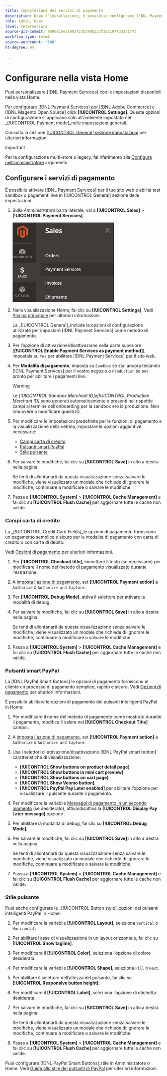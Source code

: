 ```yaml
---
title: Impostazioni dei servizi di pagamento
description: Dopo l'installazione, è possibile configurare [!DNL Payment Services] nella casa.
role: Admin, User
level: Intermediate
source-git-commit: 9596815e31402f23b399b223f3221074331c1773
workflow-type: tm+mt
source-wordcount: '640'
ht-degree: 0%

---
```


# Configurare nella vista Home

Puoi personalizzare [!DNL Payment Services] con le impostazioni disponibili nella vista Home.

Per configurare [!DNL Payment Services] per [!DNL Adobe Commerce] e [!DNL Magento Open Source] click **[!UICONTROL Settings]**. Queste opzioni di configurazione si applicano solo all’ambiente impostato nel _[!UICONTROL Payment mode]_nelle impostazioni generali.

Consulta la sezione [[!UICONTROL General] sezione impostazioni](#general-settings) per ulteriori informazioni.

>[!IMPORTANT]
>
> Per la configurazione multi-store o legacy, fai riferimento alla [Configura nell’amministratore](configure-admin.md) argomento.

## Configurare i servizi di pagamento

È possibile attivare [!DNL Payment Services] per il tuo sito web e abilita test sandbox o pagamenti live in [!UICONTROL General] sezione delle impostazioni .

1. Sulla _Amministratore_ barra laterale, vai a **[!UICONTROL Sales]** > **[!UICONTROL Payment Services]**.

   ![Vista Home](assets/payment-services-menu-small.png)

1. Nella visualizzazione Home, fai clic su **[!UICONTROL Settings]**. Vedi [Pagina principale](payments-home.md) per ulteriori informazioni.

   La _[!UICONTROL General]_include le opzioni di configurazione utilizzate per impostare [!DNL Payment Services] come metodo di pagamento.

1. Per l’opzione di attivazione/disattivazione nella parte superiore (**[!UICONTROL Enable Payment Services as payment method]**), impostala su `Yes` per abilitare [!DNL Payment Services] per il sito web.

1. Per **Modalità di pagamento**, imposta su `Sandbox` se stai ancora testando [!DNL Payment Services] per il vostro negozio o `Production` se sei pronto per abilitare i pagamenti live.

   >[!WARNING]
   >
   >Le _[!UICONTROL Sandbox Merchant ID]_e_[!UICONTROL Production Merchant ID]_ sono generati automaticamente e presenti nei rispettivi campi al termine dell’onboarding per la sandbox e/o la produzione. Non rimuovere o modificare questi ID.

1. Per modificare le impostazioni predefinite per le funzioni di pagamento e la visualizzazione della vetrina, impostare le opzioni aggiuntive necessarie:

   - [Campi carta di credito](#credit-card-fields)
   - [Pulsanti smart PayPal](#paypal-smart-buttons)
   - [Stile pulsante](#button-style)

1. Per salvare le modifiche, fai clic su **[!UICONTROL Save]** in alto a destra nella pagina.

   Se tenti di allontanarti da questa visualizzazione senza salvare le modifiche, viene visualizzato un modale che richiede di ignorare le modifiche, continuare a modificare o salvare le modifiche.

1. Passa a **[!UICONTROL System]** > **[!UICONTROL Cache Management]** e fai clic su **[!UICONTROL Flush Cache]** per aggiornare tutte le cache non valide.

### Campi carta di credito

La _[!UICONTROL Credit Card Fields]_le opzioni di pagamento forniscono un pagamento semplice e sicuro per le modalità di pagamento con carta di credito o con carta di debito.

Vedi [Opzioni di pagamento](payments-options.md#paypal-smart-buttons) per ulteriori informazioni.

1. Per **[!UICONTROL Checkout title]**, immettere il testo (se necessario) per modificare il nome del metodo di pagamento visualizzato durante l&#39;estrazione.
1. A [imposta l&#39;azione di pagamento](production.md#set-payment-services-as-payment-method), set **[!UICONTROL Payment action]** a `Authorize` o `Authorize and Capture`.
1. Per **[!UICONTROL Debug Mode]**, attiva il selettore per attivare la modalità di debug.
1. Per salvare le modifiche, fai clic su **[!UICONTROL Save]** in alto a destra nella pagina.

   Se tenti di allontanarti da questa visualizzazione senza salvare le modifiche, viene visualizzato un modale che richiede di ignorare le modifiche, continuare a modificare o salvare le modifiche.

1. Passa a **[!UICONTROL System]** > **[!UICONTROL Cache Management]** e fai clic su **[!UICONTROL Flush Cache]** per aggiornare tutte le cache non valide.

### Pulsanti smart PayPal

La [!DNL PayPal Smart Buttons] le opzioni di pagamento forniscono al cliente un processo di pagamento semplice, rapido e sicuro. Vedi [Opzioni di pagamento](payments-options.md#paypal-smart-buttons) per ulteriori informazioni.

È possibile abilitare le opzioni di pagamento dei pulsanti intelligenti PayPal in Home:

1. Per modificare il nome del metodo di pagamento come mostrato durante il pagamento, modifica il valore nel **[!UICONTROL Checkout Title]** campo .
1. A [imposta l&#39;azione di pagamento](production.md#set-payment-services-as-payment-method), set **[!UICONTROL Payment action]** a `Authorize` o `Authorize and Capture`.
1. Usa i selettori di attivazione/disattivazione [!DNL PayPal smart button] caratteristiche di visualizzazione:
   - **[!UICONTROL Show buttons on product detail page]**
   - **[!UICONTROL Show buttons in mini cart preview]**
   - **[!UICONTROL Show buttons on cart page]**
   - **[!UICONTROL Show Venmo button]**.
   - **[!UICONTROL PayPal Pay Later enabled]** per abilitare l’opzione per visualizzare il pulsante durante il pagamento.

1. Per modificare la variabile [Messaggi di pagamento in un secondo momento](payments-options.md#pay-later-button) (se desiderato), attiva/disattiva la **[!UICONTROL Display Pay Later message]** opzione .
1. Per abilitare la modalità di debug, fai clic su **[!UICONTROL Debug Mode]**,
1. Per salvare le modifiche, fai clic su **[!UICONTROL Save]** in alto a destra nella pagina.

   Se tenti di allontanarti da questa visualizzazione senza salvare le modifiche, viene visualizzato un modale che richiede di ignorare le modifiche, continuare a modificare o salvare le modifiche.

1. Passa a **[!UICONTROL System]** > **[!UICONTROL Cache Management]** e fai clic su **[!UICONTROL Flush Cache]** per aggiornare tutte le cache non valide.

### Stile pulsante

Puoi anche configurare le _[!UICONTROL Button style]_opzioni dei pulsanti intelligenti PayPal in Home:

1. Per modificare la variabile **[!UICONTROL Layout]**, seleziona `Vertical` o `Horizontal`.
1. Per abilitare l’asse di visualizzazione in un layout orizzontale, fai clic su **[!UICONTROL Show tagline]**.
1. Per modificare il **[!UICONTROL Color]**, seleziona l’opzione di colore desiderata.
1. Per modificare la variabile **[!UICONTROL Shape]**, seleziona `Pill` o `Rect`.
1. Per abilitare il selettore dell’altezza del pulsante, fai clic su **[!UICONTROL Responsive button height]**.
1. Per modificare il **[!UICONTROL Label]**, seleziona l’opzione di etichetta desiderata.
1. Per salvare le modifiche, fai clic su **[!UICONTROL Save]** in alto a destra nella pagina.

   Se tenti di allontanarti da questa visualizzazione senza salvare le modifiche, viene visualizzato un modale che richiede di ignorare le modifiche, continuare a modificare o salvare le modifiche.

1. Passa a **[!UICONTROL System]** > **[!UICONTROL Cache Management]** e fai clic su **[!UICONTROL Flush Cache]** per aggiornare tutte le cache non valide.

Puoi configurare [!DNL PayPal Smart Buttons] stile in Amministratore o Home. Vedi [Guida allo stile dei pulsanti di PayPal](https://developer.paypal.com/docs/checkout/standard/customize/buttons-style-guide/) per ulteriori informazioni.
